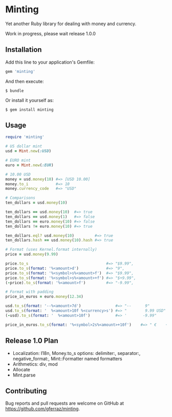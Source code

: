 # Minting

Yet another Ruby library for dealing with money and currency.

Work in progress, please wait release 1.0.0

## Installation

Add this line to your application's Gemfile:

```ruby
gem 'minting'
```

And then execute:

    $ bundle

Or install it yourself as:

    $ gem install minting

## Usage

```ruby
require 'minting'

# US dollar mint
usd = Mint.new(:USD)

# EURO mint
euro = Mint.new(:EUR)

# 10.00 USD
money = usd.money(10) #=> [USD 10.00]
money.to_i            #=> 10
money.currency_code   #=> "USD"

# Comparisons
ten_dollars = usd.money(10)

ten_dollars == usd.money(10)  #=> true
ten_dollars == usd.money(1)   #=> false
ten_dollars == euro.money(10) #=> false
ten_dollars != euro.money(10) #=> true

ten_dollars.eql? usd.money(10)         #=> true
ten_dollars.hash == usd.money(10).hash #=> true

# Format (uses Kernel.format internally)
price = usd.money(9.99)

price.to_s                                  #=> "$9.99",   
price.to_s(format: '%<amount>d')            #=> "9",       
price.to_s(format: '%<symbol>s%<amount>f')  #=> "$9.99",   
price.to_s(format: '%<symbol>s%<amount>+f') #=> "$+9.99",  
(-price).to_s(format: '%<amount>f')         #=> "-9.99",   

# Format with padding
price_in_euros = euro.money(12.34)

usd.to_s(format: '--%<amount>7d')               #=> "--      9"
usd.to_s(format: '  %<amount>10f %<currency>s') #=> "        9.99 USD"
(-usd).to_s(format: '  %<amount>10f')           #=> '       -9.99"

price_in_euros.to_s(format: '%<symbol>2s%<amount>+10f')    #=> " €    +12.34"

```

## Release 1.0 Plan

- Localization: I18n, Money.to_s options: delimiter:, separator:, negative_format:, Mint::Formatter named formatters
- Arithmetics: div, mod
- Allocate
- Mint.parse

## Contributing

Bug reports and pull requests are welcome on GitHub at https://github.com/gferraz/minting.
